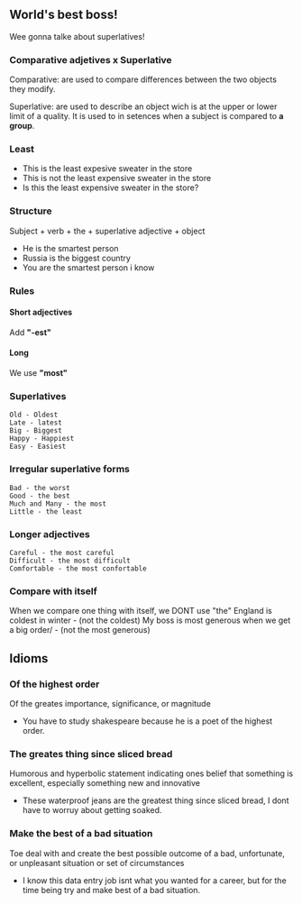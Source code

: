## World's best boss!
Wee gonna talke about superlatives!

### Comparative adjetives x Superlative
Comparative: are used to compare differences between the two objects they modify.

Superlative: are used to describe an object wich is at the upper or lower limit of a quality. 
It is used to in setences when a subject is compared to **a group**.
### Least
- This is the least expesive sweater in the store
- This is not the least expensive sweater in the store
- Is this the least expensive sweater in the store?

### Structure 
Subject + verb + the + superlative adjective + object

- He is the smartest person
- Russia is the biggest country
- You are the smartest person i know

### Rules
#### Short adjectives
Add **"-est"**
#### Long 
We use **"most"**

### Superlatives

	Old - Oldest
	Late - latest
	Big - Biggest
	Happy - Happiest
	Easy - Easiest

### Irregular superlative forms
	Bad - the worst
	Good - the best
	Much and Many - the most
	Little - the least

### Longer adjectives
	Careful - the most careful
	Difficult - the most difficult
	Comfortable - the most confortable

### Compare with itself
When we compare one thing with itself, we DONT use "the"
	England is coldest  in winter - (not the coldest)
	My boss is most generous when we get a big order/ - (not the most generous)

## Idioms
### Of the highest order
Of the greates importance, significance, or magnitude
- You have to study shakespeare because he is a poet of the highest order.

### The greates thing since sliced bread
Humorous and hyperbolic statement indicating ones belief that something is excellent, especially something new and innovative
- These waterproof jeans are the greatest thing since sliced bread, I dont have to worruy about getting soaked.

### Make the best of a bad situation
Toe deal with and create the best possible outcome of a bad, unfortunate, or unpleasant situation or set of circumstances
- I know this data entry job isnt what you wanted for a career, but for the time being try and make best of a bad situation.

